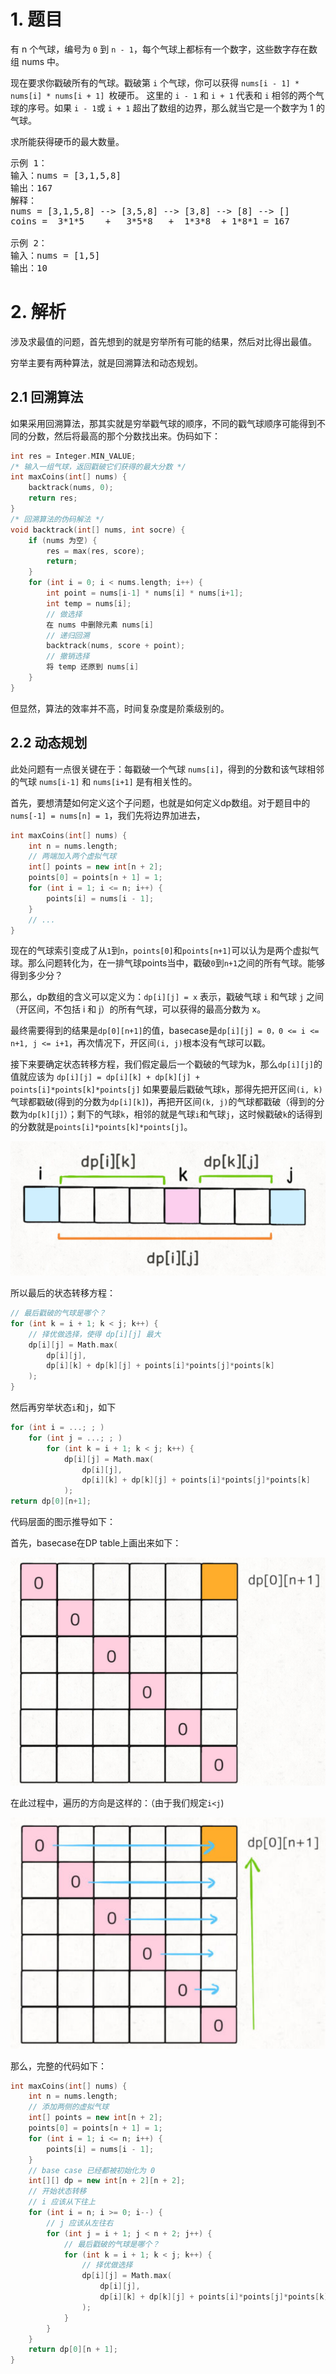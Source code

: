 # 1. 题目
有 n 个气球，编号为 `0` 到 `n - 1`，每个气球上都标有一个数字，这些数字存在数组 nums 中。

现在要求你戳破所有的气球。戳破第 `i` 个气球，你可以获得 `nums[i - 1] * nums[i] * nums[i + 1] `枚硬币。 这里的 `i - 1` 和 `i + 1` 代表和 `i` 相邻的两个气球的序号。如果 `i - 1`或 `i + 1` 超出了数组的边界，那么就当它是一个数字为 1 的气球。

求所能获得硬币的最大数量。

<pre>
示例 1：
输入：nums = [3,1,5,8]
输出：167
解释：
nums = [3,1,5,8] --> [3,5,8] --> [3,8] --> [8] --> []
coins =  3*1*5    +   3*5*8   +  1*3*8  + 1*8*1 = 167

示例 2：
输入：nums = [1,5]
输出：10
</pre>

# 2. 解析
涉及求最值的问题，首先想到的就是穷举所有可能的结果，然后对比得出最值。

穷举主要有两种算法，就是回溯算法和动态规划。

## 2.1 回溯算法
如果采用回溯算法，那其实就是穷举戳气球的顺序，不同的戳气球顺序可能得到不同的分数，然后将最高的那个分数找出来。伪码如下：
```c++
int res = Integer.MIN_VALUE;
/* 输入一组气球，返回戳破它们获得的最大分数 */
int maxCoins(int[] nums) {
    backtrack(nums, 0); 
    return res;
}
/* 回溯算法的伪码解法 */
void backtrack(int[] nums, int socre) {
    if (nums 为空) {
        res = max(res, score);
        return;
    }
    for (int i = 0; i < nums.length; i++) {
        int point = nums[i-1] * nums[i] * nums[i+1];
        int temp = nums[i];
        // 做选择
        在 nums 中删除元素 nums[i]
        // 递归回溯
        backtrack(nums, score + point);
        // 撤销选择
        将 temp 还原到 nums[i]
    }
}
```
但显然，算法的效率并不高，时间复杂度是阶乘级别的。

## 2.2 动态规划
此处问题有一点很关键在于：每戳破一个气球 `nums[i]`，得到的分数和该气球相邻的气球 `nums[i-1]` 和 `nums[i+1]` 是有相关性的。

首先，要想清楚如何定义这个子问题，也就是如何定义dp数组。对于题目中的`nums[-1] = nums[n] = 1`，我们先将边界加进去，
```c++
int maxCoins(int[] nums) {
    int n = nums.length;
    // 两端加入两个虚拟气球
    int[] points = new int[n + 2];
    points[0] = points[n + 1] = 1;
    for (int i = 1; i <= n; i++) {
        points[i] = nums[i - 1];
    }
    // ...
}
```
现在的气球索引变成了从`1`到`n`，`points[0]`和`points[n+1]`可以认为是两个虚拟气球。那么问题转化为，在一排气球points当中，戳破`0`到`n+1`之间的所有气球。能够得到多少分？

那么，dp数组的含义可以定义为：`dp[i][j] = x` 表示，戳破气球 `i` 和气球 `j` 之间（开区间，不包括 i 和 j）的所有气球，可以获得的最高分数为 x。

最终需要得到的结果是`dp[0][n+1]`的值，basecase是`dp[i][j] = 0，0 <= i <= n+1, j <= i+1`，再次情况下，开区间`(i, j)`根本没有气球可以戳。

接下来要确定状态转移方程，我们假定最后一个戳破的气球为k，那么`dp[i][j]`的值就应该为
`dp[i][j] = dp[i][k] + dp[k][j] + points[i]*points[k]*points[j]`
如果要最后戳破气球`k`，那得先把开区间`(i, k)`气球都戳破(得到的分数为`dp[i][k]`)，再把开区间`(k, j)`的气球都戳破（得到的分数为`dp[k][j]`）；剩下的气球`k`，相邻的就是气球`i`和气球`j`，这时候戳破`k`的话得到的分数就是`points[i]*points[k]*points[j]`。

![img](1.png)

所以最后的状态转移方程：
```c++
// 最后戳破的气球是哪个？
for (int k = i + 1; k < j; k++) {
    // 择优做选择，使得 dp[i][j] 最大
    dp[i][j] = Math.max(
        dp[i][j], 
        dp[i][k] + dp[k][j] + points[i]*points[j]*points[k]
    );
}
```
然后再穷举状态`i`和`j`，如下
```c++
for (int i = ...; ; )
    for (int j = ...; ; )
        for (int k = i + 1; k < j; k++) {
            dp[i][j] = Math.max(
                dp[i][j], 
                dp[i][k] + dp[k][j] + points[i]*points[j]*points[k]
            );
return dp[0][n+1];
```

代码层面的图示推导如下：

首先，basecase在DP table上画出来如下：

![img](2.png)

在此过程中，遍历的方向是这样的：（由于我们规定`i<j`)

![img](3.png)

那么，完整的代码如下：
```c++
int maxCoins(int[] nums) {
    int n = nums.length;
    // 添加两侧的虚拟气球
    int[] points = new int[n + 2];
    points[0] = points[n + 1] = 1;
    for (int i = 1; i <= n; i++) {
        points[i] = nums[i - 1];
    }
    // base case 已经都被初始化为 0
    int[][] dp = new int[n + 2][n + 2];
    // 开始状态转移
    // i 应该从下往上
    for (int i = n; i >= 0; i--) {
        // j 应该从左往右
        for (int j = i + 1; j < n + 2; j++) {
            // 最后戳破的气球是哪个？
            for (int k = i + 1; k < j; k++) {
                // 择优做选择
                dp[i][j] = Math.max(
                    dp[i][j], 
                    dp[i][k] + dp[k][j] + points[i]*points[j]*points[k]
                );
            }
        }
    }
    return dp[0][n + 1];
}
```
